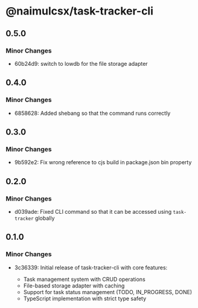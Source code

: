 # @naimulcsx/task-tracker-cli

## 0.5.0

### Minor Changes

- 60b24d9: switch to lowdb for the file storage adapter

## 0.4.0

### Minor Changes

- 6858628: Added shebang so that the command runs correctly

## 0.3.0

### Minor Changes

- 9b592e2: Fix wrong reference to cjs build in package.json bin property

## 0.2.0

### Minor Changes

- d039ade: Fixed CLI command so that it can be accessed using `task-tracker` globally

## 0.1.0

### Minor Changes

- 3c36339: Initial release of task-tracker-cli with core features:

  - Task management system with CRUD operations
  - File-based storage adapter with caching
  - Support for task status management (TODO, IN_PROGRESS, DONE)
  - TypeScript implementation with strict type safety
